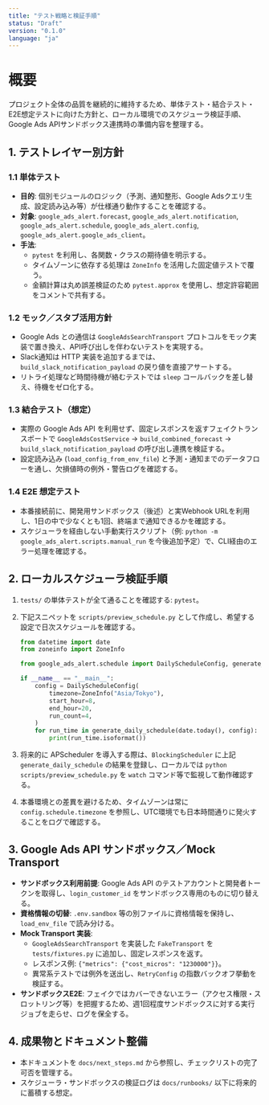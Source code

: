 ```yaml
---
title: "テスト戦略と検証手順"
status: "Draft"
version: "0.1.0"
language: "ja"
---
```


# 概要
プロジェクト全体の品質を継続的に維持するため、単体テスト・結合テスト・E2E想定テストに向けた方針と、ローカル環境でのスケジューラ検証手順、Google Ads APIサンドボックス連携時の準備内容を整理する。

## 1. テストレイヤー別方針
### 1.1 単体テスト
- **目的**: 個別モジュールのロジック（予測、通知整形、Google Adsクエリ生成、設定読み込み等）が仕様通り動作することを確認する。
- **対象**: `google_ads_alert.forecast`, `google_ads_alert.notification`, `google_ads_alert.schedule`, `google_ads_alert.config`, `google_ads_alert.google_ads_client`。
- **手法**:
  - `pytest` を利用し、各関数・クラスの期待値を明示する。
  - タイムゾーンに依存する処理は `ZoneInfo` を活用した固定値テストで覆う。
  - 金額計算は丸め誤差検証のため `pytest.approx` を使用し、想定許容範囲をコメントで共有する。

### 1.2 モック／スタブ活用方針
- Google Ads との通信は `GoogleAdsSearchTransport` プロトコルをモック実装で置き換え、API呼び出しを伴わないテストを実現する。
- Slack通知は HTTP 実装を追加するまでは、`build_slack_notification_payload` の戻り値を直接アサートする。
- リトライ処理など時間待機が絡むテストでは `sleep` コールバックを差し替え、待機をゼロ化する。

### 1.3 結合テスト（想定）
- 実際の Google Ads API を利用せず、固定レスポンスを返すフェイクトランスポートで `GoogleAdsCostService` → `build_combined_forecast` → `build_slack_notification_payload` の呼び出し連携を検証する。
- 設定読み込み (`load_config_from_env_file`) と予測・通知までのデータフローを通し、欠損値時の例外・警告ログを確認する。

### 1.4 E2E 想定テスト
- 本番接続前に、開発用サンドボックス（後述）と実Webhook URLを利用し、1日の中で少なくとも1回、終端まで通知できるかを確認する。
- スケジューラを経由しない手動実行スクリプト（例: `python -m google_ads_alert.scripts.manual_run` を今後追加予定）で、CLI経由のエラー処理を確認する。

## 2. ローカルスケジューラ検証手順
1. `tests/` の単体テストが全て通ることを確認する: `pytest`。
2. 下記スニペットを `scripts/preview_schedule.py` として作成し、希望する設定で日次スケジュールを確認する。

   ```python
   from datetime import date
   from zoneinfo import ZoneInfo

   from google_ads_alert.schedule import DailyScheduleConfig, generate_daily_schedule

   if __name__ == "__main__":
       config = DailyScheduleConfig(
           timezone=ZoneInfo("Asia/Tokyo"),
           start_hour=8,
           end_hour=20,
           run_count=4,
       )
       for run_time in generate_daily_schedule(date.today(), config):
           print(run_time.isoformat())
   ```

3. 将来的に APScheduler を導入する際は、`BlockingScheduler` に上記 `generate_daily_schedule` の結果を登録し、ローカルでは `python scripts/preview_schedule.py` を `watch` コマンド等で監視して動作確認する。
4. 本番環境との差異を避けるため、タイムゾーンは常に `config.schedule.timezone` を参照し、UTC環境でも日本時間通りに発火することをログで確認する。

## 3. Google Ads API サンドボックス／Mock Transport
- **サンドボックス利用前提**: Google Ads API のテストアカウントと開発者トークンを取得し、`login_customer_id` をサンドボックス専用のものに切り替える。
- **資格情報の切替**: `.env.sandbox` 等の別ファイルに資格情報を保持し、`load_env_file` で読み分ける。
- **Mock Transport 実装**:
  - `GoogleAdsSearchTransport` を実装した `FakeTransport` を `tests/fixtures.py` に追加し、固定レスポンスを返す。
  - レスポンス例: `{"metrics": {"cost_micros": "1230000"}}`。
  - 異常系テストでは例外を送出し、`RetryConfig` の指数バックオフ挙動を検証する。
- **サンドボックスE2E**: フェイクではカバーできないエラー（アクセス権限・スロットリング等）を把握するため、週1回程度サンドボックスに対する実行ジョブを走らせ、ログを保全する。

## 4. 成果物とドキュメント整備
- 本ドキュメントを `docs/next_steps.md` から参照し、チェックリストの完了可否を管理する。
- スケジューラ・サンドボックスの検証ログは `docs/runbooks/` 以下に将来的に蓄積する想定。

